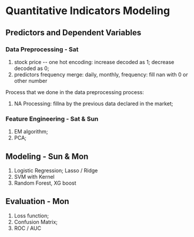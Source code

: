 # Quantitative Indicators Modeling
## Predictors and Dependent Variables

### Data Preprocessing - Sat
1. stock price -- one hot encoding: increase decoded as 1; decrease decoded as 0;
2. predictors frequency merge: daily, monthly, frequency: fill nan with 0 or other number

Process that we done in the data preprocessing process:
1. NA Processing: fillna by the previous data declared in the market;



### Feature Engineering - Sat & Sun
1. EM algorithm;
3. PCA;

## Modeling  - Sun & Mon
1. Logistic Regression;
    Lasso / Ridge
2. SVM with Kernel
3. Random Forest, XG boost

## Evaluation - Mon
1. Loss function;
2. Confusion Matrix;
3. ROC / AUC
